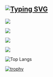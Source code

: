 ## [![Typing SVG](https://readme-typing-svg.demolab.com?font=Fira+Code&pause=1000&color=A277FF&width=435&lines=Welcome+to+my+profile)](https://git.io/typing-svg)

<!--
**Smipos/Smipos** is a ✨ _special_ ✨ repository because its `README.md` (this file) appears on your GitHub profile.

Here are some ideas to get you started:

- 🔭 I’m currently working on ...
- 🌱 I’m currently learning ...
- 👯 I’m looking to collaborate on ...
- 🤔 I’m looking for help with ...
- 💬 Ask me about ...
- 📫 How to reach me: ...
- 😄 Pronouns: ...
- ⚡ Fun fact: ...
-->

![](https://github-profile-summary-cards.vercel.app/api/cards/profile-details?username=smipos&theme=radical)

![](https://github-profile-summary-cards.vercel.app/api/cards/repos-per-language?username=smipos&theme=radical)

![](https://github-profile-summary-cards.vercel.app/api/cards/stats?username=smipos&theme=radical)


![](https://github-profile-summary-cards.vercel.app/api/cards/productive-time?username=smipos&theme=radical)

![Top Langs](https://github-readme-stats.vercel.app/api/top-langs/?username=Smipos&layout=compact&theme=aura)


[![trophy](https://github-profile-trophy.vercel.app/?username=Smipos&theme=tokyonight)](https://github.com/ryo-ma/github-profile-trophy)
